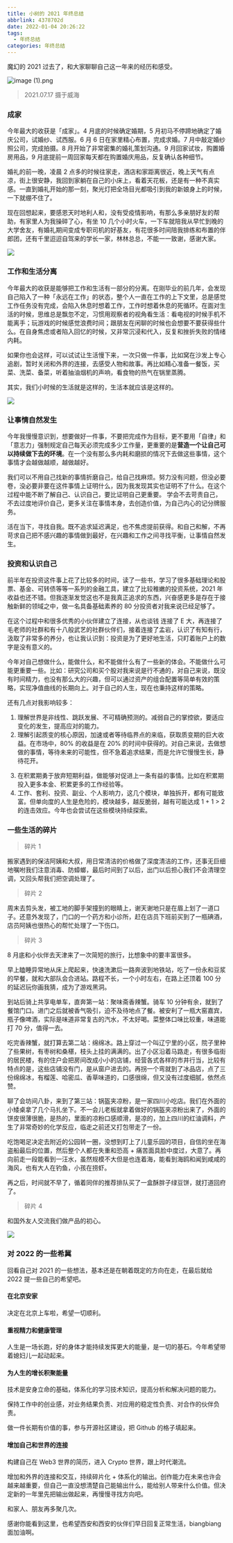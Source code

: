 ```yaml
---
title: 小树的 2021 年终总结
abbrlink: 4378702d
date: 2022-01-04 20:26:22
tags: 
  - 年终总结
categories: 年终总结
---
```


魔幻的 2021 过去了，和大家聊聊自己这一年来的经历和感受。

<!-- more -->

![image (1).png](https://p9-juejin.byteimg.com/tos-cn-i-k3u1fbpfcp/372dbf5cc6644ef8b563ef00f39c79cb~tplv-k3u1fbpfcp-watermark.image?)

> 2021.07.17 摄于威海

### 成家

今年最大的收获是「成家」。4 月底的时候确定婚期，5 月初马不停蹄地确定了婚庆公司，试婚纱、试西服。6 月 6 日在家里精心布置，完成求婚。7 月中敲定婚纱照公司，完成拍摄。8 月开始了非常密集的婚礼策划沟通。9 月回家试妆，购置婚房用品，9 月底提前一周回家每天都在购置婚庆用品，反复确认各种细节。

婚礼的前一晚，凌晨 2 点多的时候往家走，酒店和家距离很近，晚上天气有点凉，街上很安静，我回到家躺在自己的小床上，看着天花板，还是有一种不真实感。一直到婚礼开始的那一刻，聚光灯把全场目光都吸引到我的新娘身上的时候，一下就绷不住了。

现在回想起来，要感恩天时地利人和，没有受疫情影响，有那么多亲朋好友的帮助，有家里人为我操碎了心，有坐 10 几个小时火车，一下车就陪我从早忙到晚的大学舍友，有婚礼期间变成专职司机的好基友，有花很多时间陪我排练和布置的伴郎团，还有千里迢迢自驾来的学长一家，林林总总，不能一一致谢，感谢大家。

![](https://p3-juejin.byteimg.com/tos-cn-i-k3u1fbpfcp/0e597d24b7b34279ae1dd5d3fd1e1b63~tplv-k3u1fbpfcp-zoom-1.image)

### 工作和生活分离

今年最大的收获是能够把工作和生活有一部分的分离。在刚毕业的前几年，会发现自己陷入了一种「永远在工作」的状态，整个人一直在工作的上下文里，总是感觉工作任务没有完成，会陷入休息时想着工作，工作时想着休息的死循环。在面对生活的时候，思维总是飘忽不定，习惯用观察者的视角看生活：看电视的时候手机不能离手；玩游戏的时候感觉浪费时间；跟朋友在闲聊的时候也会想要不要获得些什么。在自身焦虑或者陷入回忆的时候，又非常沉浸和代入，反复和挫折失败的情绪内耗。

如果你也会这样，可以试试让生活慢下来，一次只做一件事，比如窝在沙发上专心追剧，暂时关闭和外界的连接，去感受人物和故事。再比如精心准备一餐饭，买菜、洗菜、备菜，听着抽油烟机的声响，看食物的热气在锅里蒸腾。

其实，我们小时候的生活就是这样的，生活本就应该是这样的。

![](https://p3-juejin.byteimg.com/tos-cn-i-k3u1fbpfcp/a19ef1fc6bd745228c20c36bf632c35b~tplv-k3u1fbpfcp-zoom-1.image)

### 让事情自然发生

今年我慢慢意识到，想要做好一件事，不要把完成作为目标，更不要用「自律」和「意志力」强制规定自己每天必须完成多少工作量，更重要的是**营造一个让自己可以持续做下去的环境**。在一个没有那么多内耗和磨损的情况下去做这些事情，这个事情才会越做越顺，越做越好。

我们可以不用自己找新的事情折磨自己，给自己找麻烦。努力没有问题，但没必要卷，没必要非要在这件事情上证明什么，因为我发现其实也证明不了什么。在这个过程中能不断了解自己、认识自己，要比证明自己更重要。 学会不去苛责自己，不去过度地评价自己，更多关注在事情本身，去创造价值，为自己内心的记分牌服务。

活在当下，寻找自我。既不追求延迟满足，也不焦虑提前获得。和自己和解，不再苛求自己把不感兴趣的事情做到最好，在兴趣和工作之间寻找平衡，让事情自然发生。

### 投资和认识自己

前半年在投资这件事上花了比较多的时间，读了一些书，学习了很多基础理论和股票、基金、可转债等等一系列的金融工具，建立了比较稚嫩的投资系统，2021 年收益也还不错。但我逐渐发觉这也不是我真正追求的东西，兴奋感更多是存在于接触新鲜的领域之中，做一名具备基础素养的 80 分投资者对我来说已经足够了。

在这个过程中和很多优秀的小伙伴建立了连接，从也谈钱 连接了 E 大，再连接了毛老师的社群和有十八般武艺的社群伙伴们，接着连接了孟岩，认识了有知有行，汲取了非常多的养分，也让我认识到：投资是为了更好地生活，只盯着账户上的数字是没有意义的。

今年对自己想做什么，能做什么，和不能做什么有了一些新的体会。不能做什么可能更重要一些。比如：研究公司和买个股对我来说是行不通的，对自己来说，既没有时间精力，也没有那么大的兴趣，但可以通过资产的组合配置等简单有效的策略，实现净值曲线的长期向上。对于自己的人生，现在也秉持这样的策略。

还有几点对我影响较多：

1.  理解世界是非线性、跳跃发展、不可精确预测的。减弱自己的掌控欲，要适应变化的发生，提高应对的能力。
1.  理解引起质变的核心原因，加速或者等待临界点的来临，获取质变期的巨大收益。在市场中，80% 的收益是在 20% 的时间中获得的。对自己来说，去做想做的事情，等待未来的可能性，但不急着追求结果，而是允许它慢慢生长，静待花开。

<!---->

3.  在积累期勇于放弃短期利益，做能够对促进上一条有益的事情。比如在积累期投入更多本金、积累更多的工作经验等。
3.  工作、套利、投资、副业、个人影响力，这几个模块，单独拆开，都有可能致富。但单向度的人生是危险的，模块越多，越反脆弱，越有可能达成 1 + 1 > 2 的连击效应。今年也会尝试在这些模块持续探索。

### 一些生活的碎片

> 碎片 1

搬家遇到的保洁阿姨和大叔，用日常清洁的价格做了深度清洁的工作，还事无巨细地嘱咐我们注意消毒、防蟑螂，最后时间到了以后，出门以后担心我们不会清理空调，又回头帮我们把空调处理了。

> 碎片 2

周末去剪头发，被工地的脚手架撞到的眼睛上，谢天谢地只是在眉上划了一道口子。还意外发现了，门口的一个药方和小诊所，赶在店员下班前买到了一瓶碘酒，店员阿姨也很热心的帮忙处理了一下伤口。

> 碎片 3

8 月底和小伙伴去天津来了一次简短的旅行，比想象中的要丰富很多。

早上瞌睡异常地从床上爬起来，快速洗漱后一路奔波到地铁站，吃了一份永和豆浆的早餐，就和大部队会合进站。路程不长，一个小时左右，在路上还顶着 100 分的延迟玩你画我猜，成为了游戏黑洞。

到站后骑上共享电单车，直奔第一站：聚味斋香辣蟹。骑车 10 分钟有余，就到了餐馆门口。进门之后就被香气吸引，迫不及待地点了餐。被安利了一瓶大窑嘉宾，瓶子像啤酒，实际是味道非常复古的汽水，不太好喝。菜整体口味比较重，味道能打 70 分，值得一去。

吃完香辣蟹，就打算去第二站：绵绵冰。路上穿过一个叫辽宁里的小区，院子里种了些果树，有枣树和桑椹，枝头上挂的满满的。出了小区沿着马路走，有很多临街的居民楼，有的住户会把房间改成小小的店铺，经营各式各样的市井行当，比较有特点的是，这些店铺没有门，是从窗户进去的。再拐一个弯就到了冰品店，点了三份绵绵冰，有榴莲、哈密瓜、香草味道的，口感很绵，但又没有过度细腻，依然点赞。

聊了会坊间八卦，来到了第三站：锅盔夹凉粉，是一家四川小吃店。我们在外面的小矮桌拿了几个马扎坐下。不一会儿老板就拿着做好的锅盔夹凉粉出来了，外面的饼皮很薄很脆，是热的，里面的凉粉口感顺滑，是凉的，加上四川的红油调料，产生了非常奇妙的化学反应，临走之前还又打包带走了一份。

吃饱喝足决定去附近的公园转一圈，没想到盯上了儿童乐园的项目，自信的坐在海盗船最后的位置，然后整个人都在失重和恐高 + 痛苦面具脸中度过，大意了。再向前走一段能看到一汪水，虽然规模不大但是也连着海，能看到海鸥和闻到咸咸的海风，也有大人在钓鱼，小孩在捞虾。

再之后，时间就不早了，循着同伴的推荐排队买了一盒酥胖子绿豆饼，就打道回府了。

> 碎片 4

和国外友人交流我们做产品的初心。

![](https://p3-juejin.byteimg.com/tos-cn-i-k3u1fbpfcp/165d4136d91045a6b1718a982a02d00a~tplv-k3u1fbpfcp-zoom-1.image)

### 对 2022 的一些希冀

回看自己对 2021 的一些想法，基本还是在朝着既定的方向在走，在最后就给 2022 提一些自己的希望吧。

#### 在北京安家

决定在北京上车啦，希望一切顺利。

#### 重视精力和健康管理

人生是一场长跑，好的身体才能持续发挥更大的能量，是一切的基石。今年希望带着媳妇儿一起动起来。

#### 为人生的增长积聚能量

技术是安身立命的基础，体系化的学习技术知识，提高分析和解决问题的能力。

保持工作中的创业感，对业务结果负责、对应用的稳定性负责、对合作的伙伴负责。

做一件长期有价值的事，参与开源社区建设，把 Github 的格子填起来。

#### 增加自己和世界的连接

构建自己在 Web3 世界的简历，进入 Crypto 世界，跟上时代潮流。

增加和外界的连接和交互，持续碎片化 + 体系化的输出。创作能力在未来也许会越来越重要，但自己一直没想清楚自己能输出什么，能给别人带来什么价值。但决定新的一年里先把输出做起来，再慢慢寻找方向吧。

和家人、朋友再多聚几次。


感谢你能看到这里，也希望西安和西安的伙伴们早日回复正常生活，biangbiang面加油啊。
